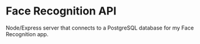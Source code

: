 # Face Recognition API

Node/Express server that connects to a PostgreSQL database for my Face Recognition app.
